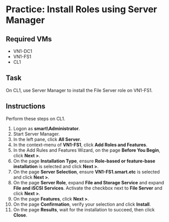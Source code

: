 # Practice: Install Roles using Server Manager

## Required VMs

* VN1-DC1
* VN1-FS1
* CL1

## Task

On CL1, use Server Manager to install the File Server role on VN1-FS1.

## Instructions

Perform these steps on CL1.

1. Logon as **smart\Administrator**.
1. Start Server Manager.
1. In the left pane, click **All Server**.
1. In the context-menu of **VN1-FS1**, click **Add Roles and Features**.
1. In the Add Rules and Features Wizard, on the page **Before You Begin**, click **Next >**.
1. On the page **Installation Type**, ensure **Role-based or feature-base installation** is selected and click **Next >**.
1. On the page **Server Selection**, ensure **VN1-FS1.smart.etc** is selected and click **Next >**.
1. On the page **Server Role**, expand **File and Storage Service** and expand **File and iSCSI Services**. Activate the checkbox next to **File Server** and click **Next >**.
1. On the page **Features**, click **Next >**.
1. On the page **Confirmation**, verify your selection and click **Install**.
1. On the page **Results**, wait for the installation to succeed, then click **Close**.
